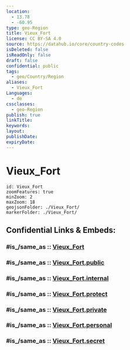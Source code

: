 ```yaml
---
location:
  - 13.78
  - -60.95
type: geo-Region
title: Vieux_Fort
license: CC BY-SA 4.0
source: https://datahub.io/core/country-codes
isDeleted: false
isReadOnly: false
draft: false
confidential: public
tags:
  - geo/Country/Region
aliases:
  - Vieux_Fort
Languages:
  - de
cssclasses:
  - geo-Region
publish: true
linkTitle:
keywords:
layout:
publishDate:
expiryDate:
---
```


# Vieux_Fort

```leaflet
id: Vieux_Fort
zoomFeatures: true 
minZoom: 2 
maxZoom: 18
geojsonFolder: ./Vieux_Fort/
markerFolder: ./Vieux_Fort/
```


## Confidential Links & Embeds: 

### #is_/same_as :: [Vieux_Fort](/_Standards/Earth/Continent/America~Caribbean/Saint_Lucia/Districts~Saint_Lucia/Vieux_Fort.md) 

### #is_/same_as :: [Vieux_Fort.public](/_public/Earth/Continent/America~Caribbean/Saint_Lucia/Districts~Saint_Lucia/Vieux_Fort.public.md) 

### #is_/same_as :: [Vieux_Fort.internal](/_internal/Earth/Continent/America~Caribbean/Saint_Lucia/Districts~Saint_Lucia/Vieux_Fort.internal.md) 

### #is_/same_as :: [Vieux_Fort.protect](/_protect/Earth/Continent/America~Caribbean/Saint_Lucia/Districts~Saint_Lucia/Vieux_Fort.protect.md) 

### #is_/same_as :: [Vieux_Fort.private](/_private/Earth/Continent/America~Caribbean/Saint_Lucia/Districts~Saint_Lucia/Vieux_Fort.private.md) 

### #is_/same_as :: [Vieux_Fort.personal](/_personal/Earth/Continent/America~Caribbean/Saint_Lucia/Districts~Saint_Lucia/Vieux_Fort.personal.md) 

### #is_/same_as :: [Vieux_Fort.secret](/_secret/Earth/Continent/America~Caribbean/Saint_Lucia/Districts~Saint_Lucia/Vieux_Fort.secret.md)

